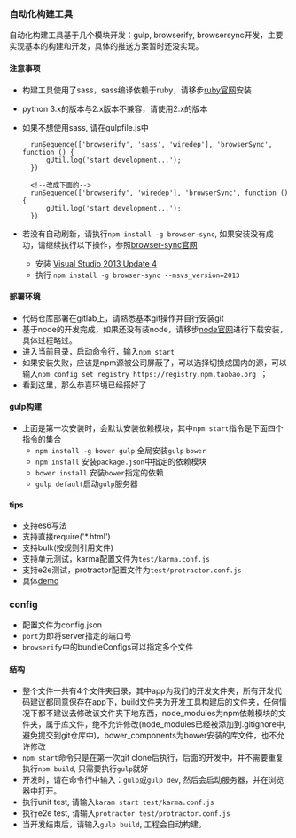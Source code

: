 ### 自动化构建工具
  
自动化构建工具基于几个模块开发：gulp, browserify, browsersync开发，主要实现基本的构建和开发，具体的推送方案暂时还没实现。


#### 注意事项

* 构建工具使用了sass，sass编译依赖于ruby，请移步[ruby官网](https://www.ruby-lang.org/zh_cn/)安装
* python 3.x的版本与2.x版本不兼容，请使用2.x的版本
* 如果不想使用sass, 请在gulpfile.js中

		runSequence(['browserify', 'sass', 'wiredep'], 'browserSync', function () {
            gUtil.log('start development...');
        })
		
		<!--改成下面的-->
		runSequence(['browserify', 'wiredep'], 'browserSync', function () {
            gUtil.log('start development...');
        })

* 若没有自动刷新，请执行`npm install -g browser-sync`, 如果安装没有成功，请继续执行以下操作，参照[browser-sync官网](http://www.browsersync.io/docs/#windows-users)

  * 安装 [Visual Studio 2013 Update 4](http://www.visualstudio.com/en-us/news/vs2013-update4-rc-vs.aspx)
  * 执行 `npm install -g browser-sync --msvs_version=2013`
 

#### 部署环境

* 代码仓库部署在gitlab上，请熟悉基本git操作并自行安装git
* 基于node的开发完成，如果还没有装node，请移步[node官网](https://nodejs.org/)进行下载安装，具体过程略过。
* 进入当前目录，启动命令行，输入`npm start`
* 如果安装失败，应该是npm源被公司屏蔽了，可以选择切换成国内的源，可以输入`npm config set registry https://registry.npm.taobao.org `；
* 看到这里，那么恭喜环境已经搭好了

#### gulp构建

* 上面是第一次安装时，会默认安装依赖模块，其中`npm start`指令是下面四个指令的集合
  * `npm install -g bower gulp` 全局安装`gulp` `bower`
  * `npm install` 安装`package.json`中指定的依赖模块
  * `bower install` 安装`bower`指定的依赖
  * `gulp default`启动`gulp`服务器
  

#### tips
 * 支持es6写法
 * 支持直接require('*.html')
 * 支持bulk(按规则引用文件)
 * 支持单元测试，karma配置文件为`test/karma.conf.js`
 * 支持e2e测试，protractor配置文件为`test/protractor.conf.js`
 * 具体[demo](https://github.com/chenkehxx/cloud-space)

### config
 * 配置文件为config.json
 * `port`为即将server指定的端口号
 * `browserify`中的bundleConfigs可以指定多个文件

#### 结构

 * 整个文件一共有4个文件夹目录，其中app为我们的开发文件夹，所有开发代码建议都同意保存在app下，build文件夹为开发工具构建后的文件夹，任何情况下都不建议去修改该文件夹下地东西，node_modules为npm依赖模块的文件夹，属于库文件，绝不允许修改(node_modules已经被添加到.gitignore中,避免提交到git仓库中)，bower_components为bower安装的库文件，也不允许修改
 * `npm start`命令只是在第一次git clone后执行，后面的开发中，并不需要重复执行`npm build`, 只需要执行`gulp`就好
 * 开发时，请在命令行中输入：`gulp`或`gulp dev`, 然后会启动服务器，并在浏览器中打开。
 * 执行unit test, 请输入`karam start test/karma.conf.js`
 * 执行e2e test, 请输入`protractor test/protractor.conf.js`
 * 当开发结束后，请输入`gulp build`, 工程会自动构建。
 
